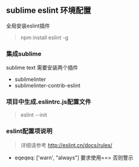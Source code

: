 ## sublime eslint 环境配置

全局安装eslint插件
> npm install eslint -g

### 集成sublime
sublime text 需要安装两个插件

* sublimelinter
* sublimelinter-contrib-eslint

### 项目中生成.eslintrc.js配置文件
>eslint --init



### eslint配置项说明
> 详细请参考 http://eslint.cn/docs/rules/

* eqeqeq: ['warn', "always"] 要求使用=== 否则警示

